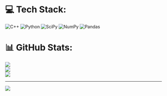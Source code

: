 
# 💻 Tech Stack:
![C++](https://img.shields.io/badge/c++-%2300599C.svg?style=for-the-badge&logo=c%2B%2B&logoColor=white) ![Python](https://img.shields.io/badge/python-3670A0?style=for-the-badge&logo=python&logoColor=ffdd54)  ![SciPy](https://img.shields.io/badge/SciPy-%230C55A5.svg?style=for-the-badge&logo=scipy&logoColor=%white) ![NumPy](https://img.shields.io/badge/numpy-%23013243.svg?style=for-the-badge&logo=numpy&logoColor=white) ![Pandas](https://img.shields.io/badge/pandas-%23150458.svg?style=for-the-badge&logo=pandas&logoColor=white)

# 📊 GitHub Stats:
![](https://github-readme-stats.vercel.app/api?username=beiyonder&theme=dark&hide_border=false&include_all_commits=false&count_private=false)<br/>
![](https://github-readme-streak-stats.herokuapp.com/?user=beiyonder&theme=dark&hide_border=false)<br/>
![](https://github-readme-stats.vercel.app/api/top-langs/?username=beiyonder&theme=dark&hide_border=false&include_all_commits=false&count_private=false&layout=compact)



---
[![](https://visitcount.itsvg.in/api?id=beiyonder&icon=0&color=0)](https://visitcount.itsvg.in)



